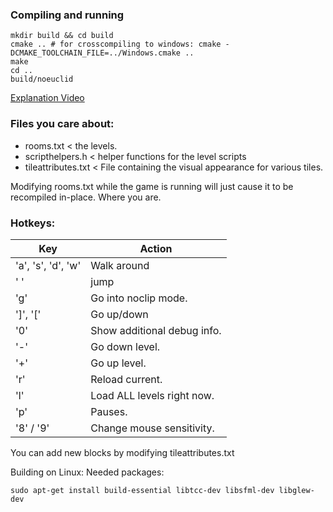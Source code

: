 ### Compiling and running
```
mkdir build && cd build
cmake .. # for crosscompiling to windows: cmake -DCMAKE_TOOLCHAIN_FILE=../Windows.cmake ..
make
cd ..
build/noeuclid
```

[Explanation Video](https://www.youtube.com/watch?v=tl40xidKF-4)

### Files you care about:

* rooms.txt < the levels.
* scripthelpers.h < helper functions for the level scripts
* tileattributes.txt < File containing the visual appearance for various tiles.

Modifying rooms.txt while the game is running will just cause it to be recompiled in-place.  Where you are.

### Hotkeys:

 Key | Action
-----|---
 'a', 's', 'd', 'w' | Walk around
' ' | jump
'g' | Go into noclip mode.
']', '[' | Go up/down
'0' | Show additional debug info.
|'-' | Go down level.
'+' | Go up level.
'r' | Reload current.
'l' | Load ALL levels right now.
'p' | Pauses.
'8' / '9' | Change mouse sensitivity.

You can add new blocks by modifying tileattributes.txt


Building on Linux:
Needed packages:

    sudo apt-get install build-essential libtcc-dev libsfml-dev libglew-dev
